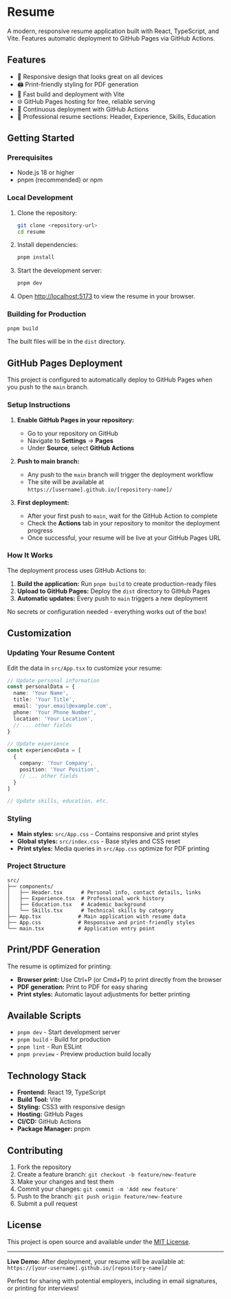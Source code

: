 # Resume

A modern, responsive resume application built with React, TypeScript, and Vite. Features automatic deployment to GitHub Pages via GitHub Actions.

## Features

- 📱 Responsive design that looks great on all devices
- 🖨️ Print-friendly styling for PDF generation
- 🚀 Fast build and deployment with Vite
- 🌐 GitHub Pages hosting for free, reliable serving
- 🔄 Continuous deployment with GitHub Actions
- 💼 Professional resume sections: Header, Experience, Skills, Education

## Getting Started

### Prerequisites

- Node.js 18 or higher
- pnpm (recommended) or npm

### Local Development

1. Clone the repository:
   ```bash
   git clone <repository-url>
   cd resume
   ```

2. Install dependencies:
   ```bash
   pnpm install
   ```

3. Start the development server:
   ```bash
   pnpm dev
   ```

4. Open [http://localhost:5173](http://localhost:5173) to view the resume in your browser.

### Building for Production

```bash
pnpm build
```

The built files will be in the `dist` directory.

## GitHub Pages Deployment

This project is configured to automatically deploy to GitHub Pages when you push to the `main` branch.

### Setup Instructions

1. **Enable GitHub Pages in your repository:**
   - Go to your repository on GitHub
   - Navigate to **Settings** → **Pages**
   - Under **Source**, select **GitHub Actions**

2. **Push to main branch:**
   - Any push to the `main` branch will trigger the deployment workflow
   - The site will be available at `https://[username].github.io/[repository-name]/`

3. **First deployment:**
   - After your first push to `main`, wait for the GitHub Action to complete
   - Check the **Actions** tab in your repository to monitor the deployment progress
   - Once successful, your resume will be live at your GitHub Pages URL

### How It Works

The deployment process uses GitHub Actions to:

1. **Build the application:** Run `pnpm build` to create production-ready files
2. **Upload to GitHub Pages:** Deploy the `dist` directory to GitHub Pages
3. **Automatic updates:** Every push to `main` triggers a new deployment

No secrets or configuration needed - everything works out of the box!

## Customization

### Updating Your Resume Content

Edit the data in `src/App.tsx` to customize your resume:

```typescript
// Update personal information
const personalData = {
  name: 'Your Name',
  title: 'Your Title',
  email: 'your.email@example.com',
  phone: 'Your Phone Number',
  location: 'Your Location',
  // ... other fields
}

// Update experience
const experienceData = [
  {
    company: 'Your Company',
    position: 'Your Position',
    // ... other fields
  }
]

// Update skills, education, etc.
```

### Styling

- **Main styles:** `src/App.css` - Contains responsive and print styles
- **Global styles:** `src/index.css` - Base styles and CSS reset
- **Print styles:** Media queries in `src/App.css` optimize for PDF printing

### Project Structure

```
src/
├── components/
│   ├── Header.tsx      # Personal info, contact details, links
│   ├── Experience.tsx  # Professional work history
│   ├── Education.tsx   # Academic background
│   └── Skills.tsx      # Technical skills by category
├── App.tsx            # Main application with resume data
├── App.css            # Responsive and print-friendly styles
└── main.tsx           # Application entry point
```

## Print/PDF Generation

The resume is optimized for printing:

- **Browser print:** Use Ctrl+P (or Cmd+P) to print directly from the browser
- **PDF generation:** Print to PDF for easy sharing
- **Print styles:** Automatic layout adjustments for better printing

## Available Scripts

- `pnpm dev` - Start development server
- `pnpm build` - Build for production  
- `pnpm lint` - Run ESLint
- `pnpm preview` - Preview production build locally

## Technology Stack

- **Frontend:** React 19, TypeScript
- **Build Tool:** Vite
- **Styling:** CSS3 with responsive design
- **Hosting:** GitHub Pages
- **CI/CD:** GitHub Actions
- **Package Manager:** pnpm

## Contributing

1. Fork the repository
2. Create a feature branch: `git checkout -b feature/new-feature`
3. Make your changes and test them
4. Commit your changes: `git commit -m 'Add new feature'`
5. Push to the branch: `git push origin feature/new-feature`
6. Submit a pull request

## License

This project is open source and available under the [MIT License](LICENSE).

---

**Live Demo:** After deployment, your resume will be available at:
`https://[your-username].github.io/[repository-name]/`

Perfect for sharing with potential employers, including in email signatures, or printing for interviews!